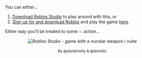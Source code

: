 You can either...

1. [Download Roblox Studio](https://www.roblox.com/develop) to play around with this, or
2. [Sign up for and download Roblox](https://www.roblox.com/) and play the game [here](https://www.roblox.com/games/1025380471/lees).

Either way you'll be treated to some :boom: action...

<p align="center">
  <img src="https://user-images.githubusercontent.com/121322/30013659-a783b3be-90fc-11e7-9b8f-e16f7ebc6048.gif" alt="Roblox Studio - game with a nucelar weapon / nuke"><br><br>
  <sup>By @alistairreilly & @leereilly</sup>
</p>
